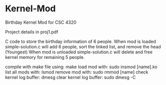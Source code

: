 # Kernel-Mod
Birthday Kernel Mod for CSC 4320

Project details in proj1.pdf

C code to store the birthday information of 6 people.
When mod is loaded simple-solution.c will add 6 people, sort the linked list, and remove the head (Youngest)
When mod is unloaded simple-solution.c will delete and free kernel memory for remaining 5 people.

compile with make file using: make
load mod with: sudo insmod [name].ko
list all mods with: lsmod
remove mod with: sudo rmmod [name]
check kernel log buffer: dmesg
clear kernel log buffer: sudo dmesg -C

